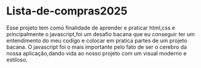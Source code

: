 # Lista-de-compras2025

Esse projeto tem como finalidade de aprender e praticar html,css e principalmente o javascript,foi um desafio bacana que eu conseguir ter um entendimento do meu codigo e colocar em pratica partes de um projeto bacana.
O javascript foi o mais importante pelo fato de ser o cerebro da nossa aplicação,dando vida ao nosso projeto com um visual moderno e estiloso.
